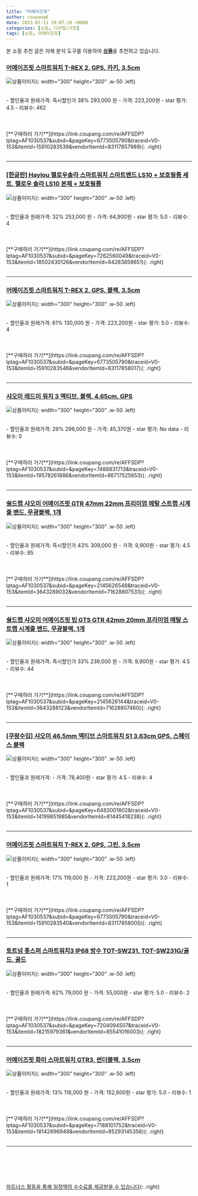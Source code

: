 ```yaml
---
title: "어메이즈핏"
author: coupang6
date: 2023-07-11 19:07:39 +0800
categories: [쇼핑, 디이털/가전]
tags: [쇼핑, 어메이즈핏]
---
```


본 쇼핑 추천 글은 자체 분석 도구를 이용하여 [**상품**](https://link.coupang.com/a/bao1ui)을 추천하고 있습니다.

### [어메이즈핏 스마트워치 T-REX 2, GPS, 카키, 3.5cm](https://link.coupang.com/re/AFFSDP?lptag=AF1030537&subid=&pageKey=6773505790&traceid=V0-153&itemId=15910283539&vendorItemId=83117857989)

![상품이미지](https://thumbnail6.coupangcdn.com/thumbnails/remote/230x230ex/image/retail/images/2022/09/14/10/9/b6c41781-6608-402c-be18-7ecb48c25ef2.jpg){: width="300" height="300" .w-50 .left}


<br>
- 할인율과 원래가격: 즉시할인가 38%  293,000   원
- 가격: 223,200원
- star 평가: 4.5
- 리뷰수: 462
<br>
<br>
<br>
<br>
[**구매하러 가기**](https://link.coupang.com/re/AFFSDP?lptag=AF1030537&subid=&pageKey=6773505790&traceid=V0-153&itemId=15910283539&vendorItemId=83117857989){: .right}
<br>
<br>

---

### [[한글판] Haylou 헬로우솔라 스마트워치 스마트밴드 LS10 + 보호필름 세트, 헬로우 솔라 LS10 본체 + 보호필름](https://link.coupang.com/re/AFFSDP?lptag=AF1030537&subid=&pageKey=7262560049&traceid=V0-153&itemId=18502430126&vendorItemId=84283859651)

![상품이미지](https://thumbnail7.coupangcdn.com/thumbnails/remote/230x230ex/image/vendor_inventory/7b0b/7ff491f8aac30975ed4c883b8674d01a76da833ce2966271fe6a36da9db1.jpg){: width="300" height="300" .w-50 .left}


<br>
- 할인율과 원래가격: 32%  253,000   원
- 가격: 64,900원
- star 평가: 5.0
- 리뷰수: 4
<br>
<br>
<br>
<br>
[**구매하러 가기**](https://link.coupang.com/re/AFFSDP?lptag=AF1030537&subid=&pageKey=7262560049&traceid=V0-153&itemId=18502430126&vendorItemId=84283859651){: .right}
<br>
<br>

---

### [어메이즈핏 스마트워치 T-REX 2, GPS, 블랙, 3.5cm](https://link.coupang.com/re/AFFSDP?lptag=AF1030537&subid=&pageKey=6773505790&traceid=V0-153&itemId=15910283546&vendorItemId=83117858017)

![상품이미지](https://thumbnail10.coupangcdn.com/thumbnails/remote/230x230ex/image/retail/images/2022/09/14/10/8/d165528d-b48d-441f-bcd7-3fd6f767067c.jpg){: width="300" height="300" .w-50 .left}


<br>
- 할인율과 원래가격: 61%  130,000   원
- 가격: 223,200원
- star 평가: 5.0
- 리뷰수: 4
<br>
<br>
<br>
<br>
[**구매하러 가기**](https://link.coupang.com/re/AFFSDP?lptag=AF1030537&subid=&pageKey=6773505790&traceid=V0-153&itemId=15910283546&vendorItemId=83117858017){: .right}
<br>
<br>

---

### [샤오미 레드미 워치 3 액티브, 블랙, 4.65cm, GPS](https://link.coupang.com/re/AFFSDP?lptag=AF1030537&subid=&pageKey=7488831713&traceid=V0-153&itemId=19578261886&vendorItemId=86717525653)

![상품이미지](https://thumbnail10.coupangcdn.com/thumbnails/remote/230x230ex/image/retail/images/2023/07/28/16/9/b8658a60-6877-440f-bbdf-cc58890aceb7.png){: width="300" height="300" .w-50 .left}


<br>
- 할인율과 원래가격: 29%  298,000   원
- 가격: 45,370원
- star 평가: No data
- 리뷰수: 0
<br>
<br>
<br>
<br>
[**구매하러 가기**](https://link.coupang.com/re/AFFSDP?lptag=AF1030537&subid=&pageKey=7488831713&traceid=V0-153&itemId=19578261886&vendorItemId=86717525653){: .right}
<br>
<br>

---

### [쉴드랩 샤오미 어메이즈핏 GTR 47mm 22mm 프리미엄 메탈 스트랩 시계줄 밴드, 무광블랙, 1개](https://link.coupang.com/re/AFFSDP?lptag=AF1030537&subid=&pageKey=2145626548&traceid=V0-153&itemId=3643289032&vendorItemId=71628807533)

![상품이미지](https://thumbnail8.coupangcdn.com/thumbnails/remote/230x230ex/image/retail/images/2020/09/08/21/9/b46d9810-7d4b-457a-b023-8cf45af47052.jpg){: width="300" height="300" .w-50 .left}


<br>
- 할인율과 원래가격: 즉시할인가 43%  309,000   원
- 가격: 9,900원
- star 평가: 4.5
- 리뷰수: 85
<br>
<br>
<br>
<br>
[**구매하러 가기**](https://link.coupang.com/re/AFFSDP?lptag=AF1030537&subid=&pageKey=2145626548&traceid=V0-153&itemId=3643289032&vendorItemId=71628807533){: .right}
<br>
<br>

---

### [쉴드랩 샤오미 어메이즈핏 빕 GTS GTR 42mm 20mm 프리미엄 메탈 스트랩 시계줄 밴드, 무광블랙, 1개](https://link.coupang.com/re/AFFSDP?lptag=AF1030537&subid=&pageKey=2145626144&traceid=V0-153&itemId=3643288123&vendorItemId=71628807460)

![상품이미지](https://thumbnail8.coupangcdn.com/thumbnails/remote/230x230ex/image/retail/images/2020/09/08/21/9/b46d9810-7d4b-457a-b023-8cf45af47052.jpg){: width="300" height="300" .w-50 .left}


<br>
- 할인율과 원래가격: 즉시할인가 33%  239,000   원
- 가격: 9,900원
- star 평가: 4.5
- 리뷰수: 44
<br>
<br>
<br>
<br>
[**구매하러 가기**](https://link.coupang.com/re/AFFSDP?lptag=AF1030537&subid=&pageKey=2145626144&traceid=V0-153&itemId=3643288123&vendorItemId=71628807460){: .right}
<br>
<br>

---

### [[쿠팡수입] 샤오미 46.5mm 액티브 스마트워치 S1 3.63cm GPS, 스페이스 블랙](https://link.coupang.com/re/AFFSDP?lptag=AF1030537&subid=&pageKey=6483001802&traceid=V0-153&itemId=14199851985&vendorItemId=81445418238)

![상품이미지](https://thumbnail7.coupangcdn.com/thumbnails/remote/230x230ex/image/retail/images/2022/04/19/10/1/db80bf0b-ca1a-4160-b0bf-f6e5d70be996.jpg){: width="300" height="300" .w-50 .left}


<br>
- 할인율과 원래가격: 
- 가격: 78,400원
- star 평가: 4.5
- 리뷰수: 4
<br>
<br>
<br>
<br>
[**구매하러 가기**](https://link.coupang.com/re/AFFSDP?lptag=AF1030537&subid=&pageKey=6483001802&traceid=V0-153&itemId=14199851985&vendorItemId=81445418238){: .right}
<br>
<br>

---

### [어메이즈핏 스마트워치 T-REX 2, GPS, 그린, 3.5cm](https://link.coupang.com/re/AFFSDP?lptag=AF1030537&subid=&pageKey=6773505790&traceid=V0-153&itemId=15910283540&vendorItemId=83117858005)

![상품이미지](https://thumbnail8.coupangcdn.com/thumbnails/remote/230x230ex/image/retail/images/2022/09/14/10/1/ecdae025-0c37-4e09-a6fe-8a57e4e38d64.jpg){: width="300" height="300" .w-50 .left}


<br>
- 할인율과 원래가격: 17%  119,000   원
- 가격: 223,200원
- star 평가: 3.0
- 리뷰수: 1
<br>
<br>
<br>
<br>
[**구매하러 가기**](https://link.coupang.com/re/AFFSDP?lptag=AF1030537&subid=&pageKey=6773505790&traceid=V0-153&itemId=15910283540&vendorItemId=83117858005){: .right}
<br>
<br>

---

### [토트넘 홋스퍼 스마트워치3 IP68 방수 TOT-SW231, TOT-SW231G/골드, 골드](https://link.coupang.com/re/AFFSDP?lptag=AF1030537&subid=&pageKey=7204094507&traceid=V0-153&itemId=18215979361&vendorItemId=85541016003)

![상품이미지](https://thumbnail6.coupangcdn.com/thumbnails/remote/230x230ex/image/vendor_inventory/9424/6f59fc6bb345d2f6a2f973a390b75e70135b5f2e887a036d6d3cbfcde0c7.jpg){: width="300" height="300" .w-50 .left}


<br>
- 할인율과 원래가격: 62%  79,000   원
- 가격: 55,000원
- star 평가: 5.0
- 리뷰수: 2
<br>
<br>
<br>
<br>
[**구매하러 가기**](https://link.coupang.com/re/AFFSDP?lptag=AF1030537&subid=&pageKey=7204094507&traceid=V0-153&itemId=18215979361&vendorItemId=85541016003){: .right}
<br>
<br>

---

### [어메이즈핏 화미 스마트워치 GTR3, 썬더블랙, 3.5cm](https://link.coupang.com/re/AFFSDP?lptag=AF1030537&subid=&pageKey=7188101752&traceid=V0-153&itemId=18142696948&vendorItemId=85293145356)

![상품이미지](https://thumbnail9.coupangcdn.com/thumbnails/remote/230x230ex/image/rs_quotation_api/buzo17gd/a079e04339304c00b1603516372bcba9.jpg){: width="300" height="300" .w-50 .left}


<br>
- 할인율과 원래가격: 13%  116,000   원
- 가격: 152,600원
- star 평가: 5.0
- 리뷰수: 1
<br>
<br>
<br>
<br>
[**구매하러 가기**](https://link.coupang.com/re/AFFSDP?lptag=AF1030537&subid=&pageKey=7188101752&traceid=V0-153&itemId=18142696948&vendorItemId=85293145356){: .right}
<br>
<br>

---
<br><br><br><br><br> [파트너스 활동을 통해 일정액의 수수료를 제공받을 수 있습니다](https://link.coupang.com/a/bao1ui){: .right}